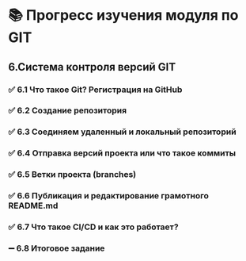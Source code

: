 # 📚 Прогресс изучения модуля по GIT

## 6.Система контроля версий GIT

### ✅ 6.1 Что такое Git? Регистрация на GitHub

### ✅ 6.2 Создание репозитория

### ✅ 6.3 Соединяем удаленный и локальный репозиторий

### ✅ 6.4 Отправка версий проекта или что такое коммиты

### ✅ 6.5 Ветки проекта (branches)

### ✅ 6.6 Публикация и редактирование грамотного README.md

### ✅ 6.7 Что такое CI/CD и как это работает?

### ➖ 6.8 Итоговое задание
